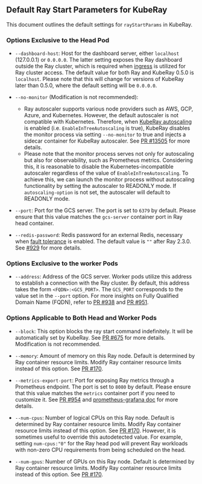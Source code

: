 
## Default Ray Start Parameters for KubeRay

This document outlines the default settings for `rayStartParams` in KubeRay.


### Options Exclusive to the Head Pod

- `--dashboard-host`: Host for the dashboard server, either `localhost` (127.0.0.1) or `0.0.0.0`.
The latter setting exposes the Ray dashboard outside the Ray cluster, which is required when [ingress](https://github.com/ray-project/kuberay/blob/master/docs/guidance/ingress.md) is utilized for Ray cluster access.
The default value for both Ray and KubeRay 0.5.0 is `localhost`. Please note that this will change for versions of KubeRay later than 0.5.0, where the default setting will be `0.0.0.0`.

- `--no-monitor` (Modification is not recommended):
  * Ray autoscaler supports various node providers such as AWS, GCP, Azure, and Kubernetes. However, the default autoscaler is not compatible with Kubernetes. Therefore, when [KubeRay autoscaling](https://github.com/ray-project/kuberay/blob/master/docs/guidance/autoscaler.md) is enabled (i.e. `EnableInTreeAutoscaling` is true), KubeRay disables the monitor process via setting `--no-monitor` to true and injects a sidecar container for KubeRay autoscaler. See [PR #13505](https://github.com/ray-project/ray/pull/13505) for more details.
  * Please note that the monitor process serves not only for autoscaling but also for observability, such as Prometheus metrics. Considering this, it is reasonable to disable the Kubernetes-incompatible autoscaler regardless of the value of `EnableInTreeAutoscaling`. To achieve this, we can launch the monitor process without autoscaling functionality by setting the autoscaler to READONLY mode. If `autoscaling-option` is not set, the autoscaler will default to READONLY mode.

- `--port`: Port for the GCS server. The port is set to `6379` by default. Please ensure that this value matches the `gcs-server` container port in Ray head container.

- `--redis-password`: Redis password for an external Redis, necessary when [fault tolerance](https://github.com/ray-project/kuberay/blob/master/docs/guidance/gcs-ft.md) is enabled.
The default value is `""` after Ray 2.3.0. See [#929](https://github.com/ray-project/kuberay/pull/929) for more details.

### Options Exclusive to the worker Pods

- `--address`: Address of the GCS server. Worker pods utilize this address to establish a connection with the Ray cluster. By default, this address takes the form `<FQDN>:<GCS_PORT>`. The `GCS_PORT` corresponds to the value set in the `--port` option. For more insights on Fully Qualified Domain Name (FQDN), refer to [PR #938](https://github.com/ray-project/kuberay/pull/938) and [PR #951](https://github.com/ray-project/kuberay/pull/951).

### Options Applicable to Both Head and Worker Pods

- `--block`: This option blocks the ray start command indefinitely. It will be automatically set by KubeRay. See [PR #675](https://github.com/ray-project/kuberay/pull/675) for more details. Modification is not recommended.

- `--memory`: Amount of memory on this Ray node. Default is determined by Ray container resource limits. Modify Ray container resource limits instead of this option. See [PR #170](https://github.com/ray-project/kuberay/pull/170).

- `--metrics-export-port`: Port for exposing Ray metrics through a Prometheus endpoint. The port is set to `8080` by default. Please ensure that this value matches the `metrics` container port if you need to customize it. See [PR #954](https://github.com/ray-project/kuberay/pull/954) and [prometheus-grafana doc](https://github.com/ray-project/kuberay/blob/master/docs/guidance/prometheus-grafana.md) for more details.

- `--num-cpus`: Number of logical CPUs on this Ray node. Default is determined by Ray container resource limits. Modify Ray container resource limits instead of this option. See [PR #170](https://github.com/ray-project/kuberay/pull/170). However, it is sometimes useful to override this autodetected value. For example, setting `num-cpus:"0"` for the Ray head pod will prevent Ray workloads with non-zero CPU requirements from being scheduled on the head.

- `--num-gpus`: Number of GPUs on this Ray node. Default is determined by Ray container resource limits. Modify Ray container resource limits instead of this option. See [PR #170](https://github.com/ray-project/kuberay/pull/170).
